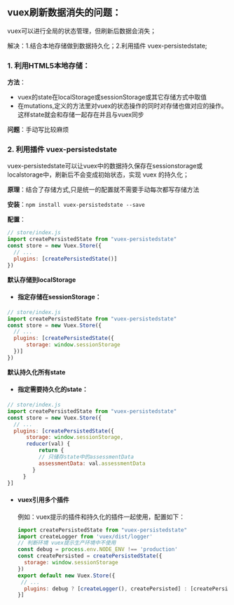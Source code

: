 ## vuex刷新数据消失的问题：

vuex可以进行全局的状态管理，但刷新后数据会消失；

解决：1.结合本地存储做到数据持久化；2.利用插件 vuex-persistedstate;

### 1. 利用HTML5本地存储：

**方法**：

- vuex的state在localStorage或sessionStorage或其它存储方式中取值
- 在mutations,定义的方法里对vuex的状态操作的同时对存储也做对应的操作。 这样state就会和存储一起存在并且与vuex同步

**问题**：手动写比较麻烦

### 2. 利用插件 vuex-persistedstate
vuex-persistedstate可以让vuex中的数据持久保存在sessionstorage或localstorage中，刷新后不会变成初始状态，实现 vuex 的持久化；

**原理**：结合了存储方式,只是统一的配置就不需要手动每次都写存储方法

**安装**：`npm install vuex-persistedstate --save`

**配置**：

```js
// store/index.js
import createPersistedState from "vuex-persistedstate"
const store = new Vuex.Store({
  // ...
  plugins: [createPersistedState()]
})
```

**默认存储到localStorage**

- #### 指定存储在sessionStorage：

```js
// store/index.js
import createPersistedState from "vuex-persistedstate"
const store = new Vuex.Store({
  // ...
  plugins: [createPersistedState({
      storage: window.sessionStorage
  })]
})
```

**默认持久化所有state**

- #### 指定需要持久化的state：

```js
// store/index.js
import createPersistedState from "vuex-persistedstate"
const store = new Vuex.Store({
  // ...
  plugins: [createPersistedState({
      storage: window.sessionStorage,
      reducer(val) {
          return {
          // 只储存state中的assessmentData
          assessmentData: val.assessmentData
        }
     }
}]
```

- #### vuex引用多个插件

  例如：vuex提示的插件和持久化的插件一起使用，配置如下：

  ```js
  import createPersistedState from "vuex-persistedstate"
  import createLogger from 'vuex/dist/logger'
  // 判断环境 vuex提示生产环境中不使用
  const debug = process.env.NODE_ENV !== 'production'
  const createPersisted = createPersistedState({
    storage: window.sessionStorage
  })
  export default new Vuex.Store({
   // ...
    plugins: debug ? [createLogger(), createPersisted] : [createPersisted]
  }]
  ```

  <!--注：plugins要是一个一维数组，不然会解析错误-->







